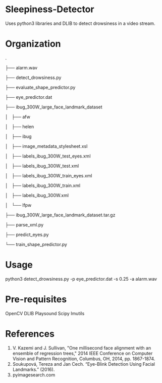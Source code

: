 # Sleepiness-Detector
Uses python3 libraries and DLIB to detect drowsiness in a video stream.

# Organization
.

├── alarm.wav

├── detect_drowsiness.py

├── evaluate_shape_predictor.py

├── eye_predictor.dat

├── ibug_300W_large_face_landmark_dataset

│   ├── afw

│   ├── helen

│   ├── ibug

│   ├── image_metadata_stylesheet.xsl

│   ├── labels_ibug_300W_test_eyes.xml

│   ├── labels_ibug_300W_test.xml

│   ├── labels_ibug_300W_train_eyes.xml

│   ├── labels_ibug_300W_train.xml

│   ├── labels_ibug_300W.xml

│   └── lfpw

├── ibug_300W_large_face_landmark_dataset.tar.gz

├── parse_xml.py

├── predict_eyes.py

└── train_shape_predictor.py

# Usage
python3 detect_drowsiness.py -p eye_predictor.dat -s 0.25 -a alarm.wav

# Pre-requisites 
OpenCV 
DLIB
Playsound
Scipy
Imutils

# References 
1. V. Kazemi and J. Sullivan, "One millisecond face alignment with an ensemble of regression trees," 
   2014 IEEE Conference on Computer Vision and Pattern Recognition, Columbus, OH, 2014, pp. 1867-1874.
2. Soukupová, Tereza and Jan Cech. “Eye-Blink Detection Using Facial Landmarks.” (2016).
3. pyimagesearch.com

